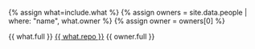 {% assign what=include.what %}
{% assign owners = site.data.people | where: "name", what.owner %}
{% assign owner = owners[0] %}

<tr>
  <td>{{ what.full }}</td>
  <td><a href="{{ what.repo }}" target="_blank">{{ what.repo }}</a></td>
  <td>{{ owner.full }}</td>
</tr>
